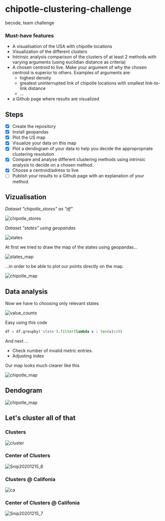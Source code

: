 # chipotle-clustering-challenge
becode, team challenge

### Must-have features

- A visualisation of the USA with chipotle locations
- Visualization of the different clusters
- Intrinsic analysis comparison of the clusters of at least 2 methods with varying arguments (using euclidian distance as criteria)
- A chosen centroid to live. Make your argument of why the chosen centroid is superior to others. Examples of arguments are:
    - highest density
    - greatest uninterrupted link of chipotle locations with smallest link-to-link distance
    - ...
- a Github page where results are visualized

## Steps
- [X]  Create the repository
- [X]  Install geopandas
- [X]  Plot the US map
- [X]  Visualize your data on this map
- [X]  Plot a dendogram of your data to help you decide the appropropriate clustering resolution
- [X]  Compare and analyse different clustering methods using intrinsic analysis to decide on a chosen method.
- [X]  Choose a centroid/adress to live
- [ ]  Publish your results to a Github page with an explanation of your method.

## Vizualisation

*Dataset "chipotle_stores" as "df"*

![chipotle_stores](/assets/img/chipotle_stores.png)

*Dataset "states" using geopandas*

![states](/assets/img/states.png)

At first we tried to draw the map of the states using geopandas...

![states_map](/assets/img/states_map.png)


...in order to be able to plot our points directly on the map.

![chipotle_map](/assets/img/chipotle_map.png)

## Data analysis

 Now we have to choosing only relevant states

 ![value_counts](/assets/img/value_counts.png)

Easy using this code 

 ```py
 df = df.groupby('state').filter(lambda x : len(x)>20)
 ```

And next ...

- Check number of invalid metric entries.
- Adjusting index

Our map looks much clearer like this

![chipotle_map](/assets/img/chipotle_map_2.png)

## Dendogram

![chipotle_map](/assets/img/dendogram.png)

## Let's cluster all of that

### Clusters
![cluster](https://user-images.githubusercontent.com/69633814/102191579-e5310900-3eb9-11eb-8877-50a2fa2ce0a7.png)

### Center of Clusters
![Snip20201215_8](https://user-images.githubusercontent.com/69633814/102198357-9471de00-3ec2-11eb-9c05-d8e1e568f8df.png)


### Clusters @ Califonia
![ca](https://user-images.githubusercontent.com/69633814/102198170-5b396e00-3ec2-11eb-8925-ae24b12720f4.png)

### Center of Clusters @ Califonia
![Snip20201215_7](https://user-images.githubusercontent.com/69633814/102198458-b1a6ac80-3ec2-11eb-8ef4-ac3f73a3c513.png)

